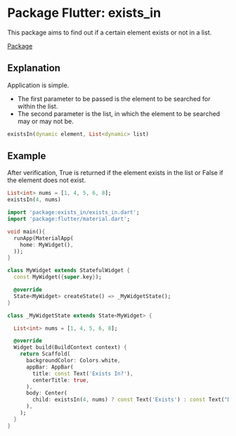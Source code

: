 # Package Flutter: exists_in
This package aims to find out if a certain element exists or not in a list.

[Package](https://pub.dev/packages/exists_in)

## Explanation
Application is simple. 
* The first parameter to be passed is the element to be searched for within the list.
* The second parameter is the list, in which the element to be searched may or may not be.

```dart
existsIn(dynamic element, List<dynamic> list)
```

## Example
After verification, True is returned if the element exists in the list or False if the element does not exist.

```dart
List<int> nums = [1, 4, 5, 6, 8];
existsIn(4, nums)
```


```dart
import 'package:exists_in/exists_in.dart';
import 'package:flutter/material.dart';

void main(){
  runApp(MaterialApp(
    home: MyWidget(),
  ));
}

class MyWidget extends StatefulWidget {
  const MyWidget({super.key});

  @override
  State<MyWidget> createState() => _MyWidgetState();
}

class _MyWidgetState extends State<MyWidget> {

  List<int> nums = [1, 4, 5, 6, 8];

  @override
  Widget build(BuildContext context) {
    return Scaffold(
      backgroundColor: Colors.white,
      appBar: AppBar(
        title: const Text('Exists In?'),
        centerTitle: true,
      ),
      body: Center(
        child: existsIn(4, nums) ? const Text('Exists') : const Text("Don't exists")
      ),
    );
  }
}
```
